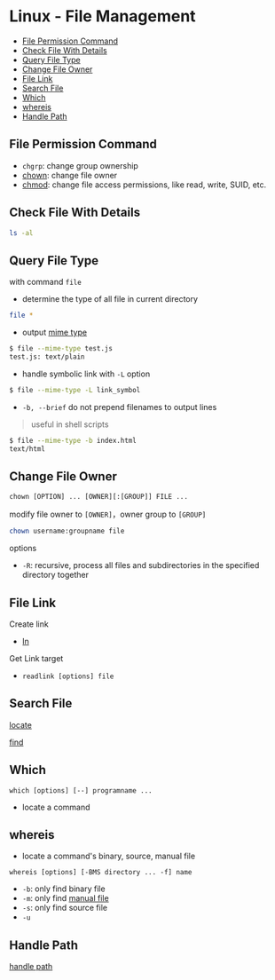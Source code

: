 # Linux - File Management

* [File Permission Command](#file-permission-command)
* [Check File With Details](#check-file-with-details)
* [Query File Type](#query-file-type)
* [Change File Owner](#change-file-owner)
* [File Link](#file-link)
* [Search File](#search-file)
* [Which](#which)
* [whereis](#whereis)
* [Handle Path](#handle-path)

## File Permission Command

- `chgrp`: change group ownership
- [chown](linux-command-chown.md): change file owner
- [chmod](linux-command-chmod.md): change file access permissions, like read, write, SUID, etc. 

## Check File With Details

```sh
ls -al
```

## Query File Type

with command `file`

- determine the type of all file in current directory

```bash
file *
```

- output [mime type](computer-network-mime-type.md)

```sh
$ file --mime-type test.js
test.js: text/plain
```

- handle symbolic link with `-L` option

```sh
$ file --mime-type -L link_symbol
```

- `-b, --brief` do not prepend filenames to output lines

> useful in shell scripts

```sh
$ file --mime-type -b index.html
text/html
```

## Change File Owner

`chown [OPTION] ... [OWNER][:[GROUP]] FILE ...`

modify file owner to `[OWNER]`，owner group to `[GROUP]`

```bash
chown username:groupname file
```

options

- `-R`: recursive, process all files and subdirectories in the specified directory together

## File Link

Create link

- [ln](linux-ln.md)

Get Link target

- `readlink [options] file`

## Search File

[locate](linux-locate.md)

[find](linux-find.md)

## Which

`which [options] [--] programname ...`

- locate a command

## whereis

- locate a command's binary, source, manual file

```shell
whereis [options] [-BMS directory ... -f] name
```

- `-b`: only find binary file
- `-m`: only find [manual file]()
- `-s`: only find source file
- `-u`

## Handle Path

[handle path](linux-command-handle-path.md)
